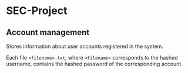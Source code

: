 # SEC-Project

## Account management

Stores information about user accounts registered in the system.

Each file `<filename>.txt`, where `<filename>` corresponds to the hashed username, contains the hashed password of the corresponding account.